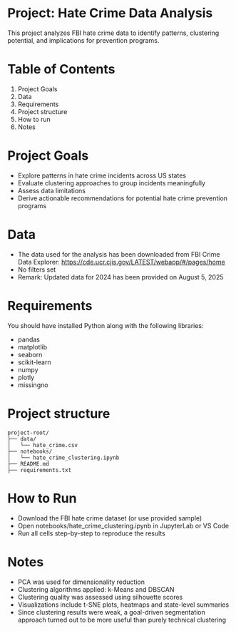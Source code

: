 # Project: Hate Crime Data Analysis
This project analyzes FBI hate crime data to identify patterns, clustering potential, and implications for prevention programs.

# Table of Contents
1. Project Goals
2. Data
3. Requirements
4. Project structure
5. How to run
6. Notes

# Project Goals
- Explore patterns in hate crime incidents across US states
- Evaluate clustering approaches to group incidents meaningfully
- Assess data limitations
- Derive actionable recommendations for potential hate crime prevention programs

# Data
- The data used for the analysis has been downloaded from FBI Crime Data Explorer: https://cde.ucr.cjis.gov/LATEST/webapp/#/pages/home
- No filters set
- Remark: Updated data for 2024 has been provided on August 5, 2025

# Requirements
You should have installed Python along with the following libraries:
- pandas
- matplotlib
- seaborn
- scikit-learn
- numpy
- plotly
- missingno

# Project structure
```
project-root/
├── data/
│   └── hate_crime.csv
├── notebooks/
│   └── hate_crime_clustering.ipynb
├── README.md
├── requirements.txt
```


# How to Run
- Download the FBI hate crime dataset (or use provided sample)
- Open notebooks/hate_crime_clustering.ipynb in JupyterLab or VS Code
- Run all cells step-by-step to reproduce the results

# Notes
- PCA was used for dimensionality reduction
- Clustering algorithms applied: k-Means and DBSCAN 
- Clustering quality was assessed using silhouette scores
- Visualizations include t-SNE plots, heatmaps and state-level summaries
- Since clustering results were weak, a goal-driven segmentation approach turned out to be more useful than purely technical clustering















